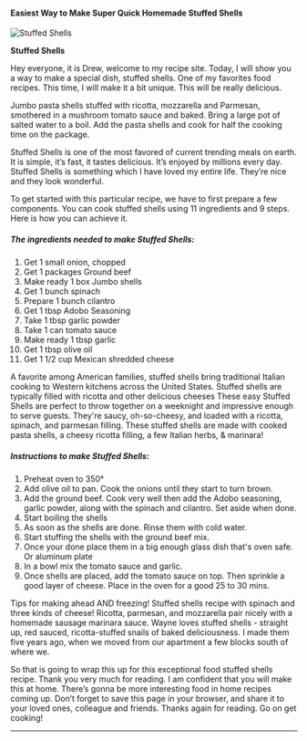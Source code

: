             

#### Easiest Way to Make Super Quick Homemade Stuffed Shells

![Stuffed Shells](https://img-global.cpcdn.com/recipes/5949816110579712/751x532cq70/stuffed-shells-recipe-main-photo.jpg)

**Stuffed Shells**

Hey everyone, it is Drew, welcome to my recipe site. Today, I will show you a way to make a special dish, stuffed shells. One of my favorites food recipes. This time, I will make it a bit unique. This will be really delicious.

Jumbo pasta shells stuffed with ricotta, mozzarella and Parmesan, smothered in a mushroom tomato sauce and baked. Bring a large pot of salted water to a boil. Add the pasta shells and cook for half the cooking time on the package.

Stuffed Shells is one of the most favored of current trending meals on earth. It is simple, it’s fast, it tastes delicious. It’s enjoyed by millions every day. Stuffed Shells is something which I have loved my entire life. They’re nice and they look wonderful.

To get started with this particular recipe, we have to first prepare a few components. You can cook stuffed shells using 11 ingredients and 9 steps. Here is how you can achieve it.

##### The ingredients needed to make Stuffed Shells:

1.  Get 1 small onion, chopped
2.  Get 1 packages Ground beef
3.  Make ready 1 box Jumbo shells
4.  Get 1 bunch spinach
5.  Prepare 1 bunch cilantro
6.  Get 1 tbsp Adobo Seasoning
7.  Take 1 tbsp garlic powder
8.  Take 1 can tomato sauce
9.  Make ready 1 tbsp garlic
10.  Get 1 tbsp olive oil
11.  Get 1 1/2 cup Mexican shredded cheese

A favorite among American families, stuffed shells bring traditional Italian cooking to Western kitchens across the United States. Stuffed shells are typically filled with ricotta and other delicious cheeses These easy Stuffed Shells are perfect to throw together on a weeknight and impressive enough to serve guests. They're saucy, oh-so-cheesy, and loaded with a ricotta, spinach, and parmesan filling. These stuffed shells are made with cooked pasta shells, a cheesy ricotta filling, a few Italian herbs, & marinara!

##### Instructions to make Stuffed Shells:

1.  Preheat oven to 350°
2.  Add olive oil to pan. Cook the onions until they start to turn brown.
3.  Add the ground beef. Cook very well then add the Adobo seasoning, garlic powder, along with the spinach and cilantro. Set aside when done.
4.  Start boiling the shells
5.  As soon as the shells are done. Rinse them with cold water.
6.  Start stuffing the shells with the ground beef mix.
7.  Once your done place them in a big enough glass dish that's oven safe. Or aluminum plate
8.  In a bowl mix the tomato sauce and garlic.
9.  Once shells are placed, add the tomato sauce on top. Then sprinkle a good layer of cheese. Place in the oven for a good 25 to 30 mins.

Tips for making ahead AND freezing! Stuffed shells recipe with spinach and three kinds of cheese! Ricotta, parmesan, and mozzarella pair nicely with a homemade sausage marinara sauce. Wayne loves stuffed shells - straight up, red sauced, ricotta-stuffed snails of baked deliciousness. I made them five years ago, when we moved from our apartment a few blocks south of where we.

So that is going to wrap this up for this exceptional food stuffed shells recipe. Thank you very much for reading. I am confident that you will make this at home. There’s gonna be more interesting food in home recipes coming up. Don’t forget to save this page in your browser, and share it to your loved ones, colleague and friends. Thanks again for reading. Go on get cooking!

* * *